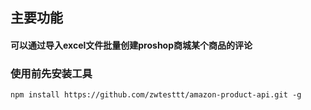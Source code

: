 ## 主要功能
#### 可以通过导入excel文件批量创建proshop商城某个商品的评论
### 使用前先安装工具
```
npm install https://github.com/zwtesttt/amazon-product-api.git -g
```
